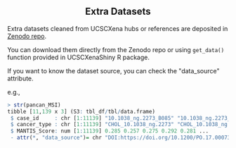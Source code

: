 <center> <h2> Extra Datasets </h2> </center>

Extra datasets cleaned from UCSCXena hubs or references are deposited in [Zenodo repo](https://zenodo.org/record/10715979).

You can download them directly from the Zenodo repo or using `get_data()` function provided in UCSCXenaShiny R package.

If you want to know the dataset source, you can check the "data_source" attribute.

e.g.,

```r
> str(pancan_MSI)
tibble [11,139 x 3] (S3: tbl_df/tbl/data.frame)
 $ case_id     : chr [1:11139] "10.1038_ng.2273_B085" "10.1038_ng.2273_B099" "10.1038_ng.2273_R104" "10.1038_ng.2273_T26" ...
 $ cancer_type : chr [1:11139] "CHOL_10.1038_ng.2273" "CHOL_10.1038_ng.2273" "CHOL_10.1038_ng.2273" "CHOL_10.1038_ng.2273" ...
 $ MANTIS_Score: num [1:11139] 0.285 0.257 0.275 0.292 0.281 ...
 - attr(*, "data_source")= chr "DOI:https://doi.org/10.1200/PO.17.00073"
```

